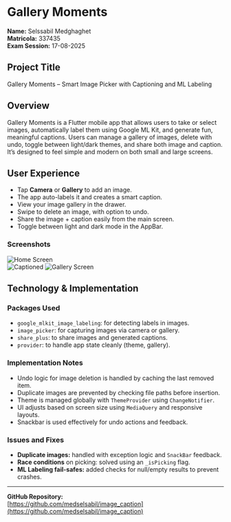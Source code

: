 # Gallery Moments

**Name:** Selssabil Medghaghet  
**Matricola:** 337435  
**Exam Session:** 17-08-2025

## Project Title
Gallery Moments – Smart Image Picker with Captioning and ML Labeling

## Overview
Gallery Moments is a Flutter mobile app that allows users to take or select images, automatically label them using Google ML Kit, and generate fun, meaningful captions. Users can manage a gallery of images, delete with undo, toggle between light/dark themes, and share both image and caption. It’s designed to feel simple and modern on both small and large screens.

## User Experience
- Tap **Camera** or **Gallery** to add an image.
- The app auto-labels it and creates a smart caption.
- View your image gallery in the drawer.
- Swipe to delete an image, with option to undo.
- Share the image + caption easily from the main screen.
- Toggle between light and dark mode in the AppBar.

### Screenshots
![Home Screen](/image_caption/screenshots/homescreen.png)  
![Captioned](/Users/selssabilmedghaghet/Desktop/image_caption/screenshots/caption.png)
![Gallery Screen](/image_caption/screenshots/gallaery.png)



## Technology & Implementation

### Packages Used
- `google_mlkit_image_labeling`: for detecting labels in images.
- `image_picker`: for capturing images via camera or gallery.
- `share_plus`: to share images and generated captions.
- `provider`: to handle app state cleanly (theme, gallery).

### Implementation Notes
- Undo logic for image deletion is handled by caching the last removed item.
- Duplicate images are prevented by checking file paths before insertion.
- Theme is managed globally with `ThemeProvider` using `ChangeNotifier`.
- UI adjusts based on screen size using `MediaQuery` and responsive layouts.
- Snackbar is used effectively for undo actions and feedback.

### Issues and Fixes
- **Duplicate images:** handled with exception logic and `SnackBar` feedback.
- **Race conditions** on picking: solved using an `_isPicking` flag.
- **ML Labeling fail-safes:** added checks for null/empty results to prevent crashes.

---

**GitHub Repository:**  
[https://github.com/medselsabil/image_caption](https://github.com/medselsabil/image_caption)
